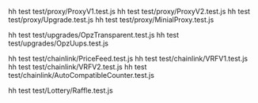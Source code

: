 hh test test/proxy/ProxyV1.test.js
hh test test/proxy/ProxyV2.test.js
hh test test/proxy/Upgrade.test.js
hh test test/proxy/MinialProxy.test.js

hh test test/upgrades/OpzTransparent.test.js
hh test test/upgrades/OpzUups.test.js

hh test test/chainlink/PriceFeed.test.js
hh test test/chainlink/VRFV1.test.js
hh test test/chainlink/VRFV2.test.js
hh test test/chainlink/AutoCompatibleCounter.test.js

hh test test/Lottery/Raffle.test.js
